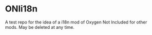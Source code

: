 # ONIi18n
A test repo for the idea of a i18n mod of Oxygen Not Included for other mods. May be deleted at any time.
